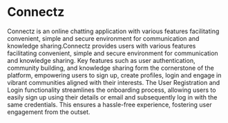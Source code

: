# Connectz
Connectz is an online chatting application with various features facilitating convenient, simple and secure  environment for communication and knowledge sharing.Connectz provides users with various features facilitating convenient, simple and secure environment for communication and knowledge sharing. Key features such as user authentication, community building, and knowledge sharing form the cornerstone of the platform, empowering users to sign up, create profiles, login and engage in vibrant communities aligned with their interests. The User Registration and Login functionality streamlines the onboarding process, allowing users to easily sign up using their details or email and subsequently log in with the same credentials. This ensures a hassle-free experience, fostering user engagement from the outset.
